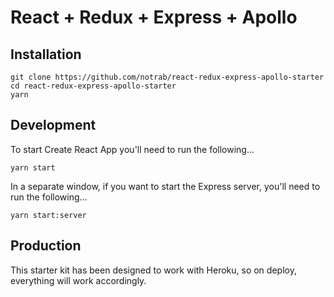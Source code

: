 # React + Redux + Express + Apollo

## Installation
```
git clone https://github.com/notrab/react-redux-express-apollo-starter
cd react-redux-express-apollo-starter
yarn
```

## Development

To start Create React App you'll need to run the following...

```
yarn start
```

In a separate window, if you want to start the Express server, you'll need to run the following...

```
yarn start:server
```

## Production
This starter kit has been designed to work with Heroku, so on deploy, everything will work accordingly.
